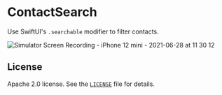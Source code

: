 # ContactSearch
Use SwiftUI's `.searchable` modifier to filter contacts.

![Simulator Screen Recording - iPhone 12 mini - 2021-06-28 at 11 30 12](https://user-images.githubusercontent.com/723122/123686805-0bd6e180-d805-11eb-96f5-366f52669802.gif)

## License

Apache 2.0 license. See the [`LICENSE`](LICENSE) file for details.
